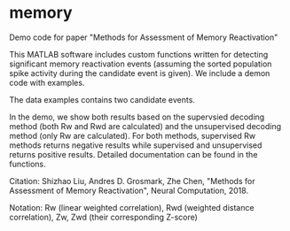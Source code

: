 # memory
Demo code for paper "Methods for Assessment of Memory Reactivation"



This MATLAB software includes custom functions written for detecting significant memory reactivation events
(assuming the sorted population spike activity during the candidate event is given).
We include a demon code with examples.

The data examples contains two candidate events.

In the demo, we show both results based on the supervsied decoding method (both Rw and Rwd are calculated)
and the unsupervised decoding method (only Rw are calculated). For both methods, supervised Rw
methods returns negative results while supervised and unsupervised returns positive results.
Detailed documentation can be found in the functions.


Citation: 
  Shizhao Liu, Andres D. Grosmark, Zhe Chen,  "Methods for Assessment of Memory Reactivation",  Neural Computation, 2018.

Notation: 
  Rw (linear weighted correlation), Rwd (weighted distance correlation), Zw, Zwd (their corresponding Z-score) 
